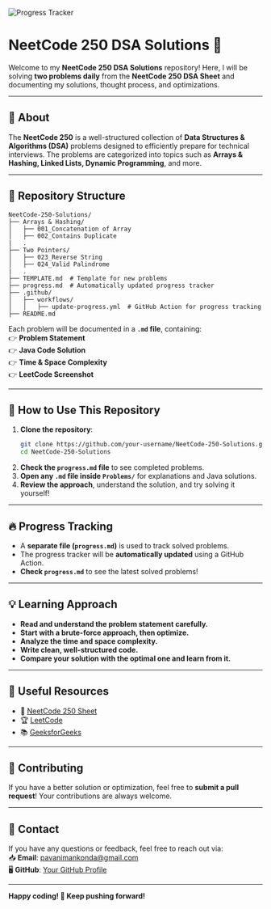 ![Progress Tracker](https://github.com/pavanimankonda/NeetCode-250-Solutions/actions/workflows/update-progress.yml/badge.svg)

# NeetCode 250 DSA Solutions 🚀

Welcome to my **NeetCode 250 DSA Solutions** repository! Here, I will be solving **two problems daily** from the **NeetCode 250 DSA Sheet** and documenting my solutions, thought process, and optimizations.

---

## 📌 About  
The **NeetCode 250** is a well-structured collection of **Data Structures & Algorithms (DSA)** problems designed to efficiently prepare for technical interviews. The problems are categorized into topics such as **Arrays & Hashing, Linked Lists, Dynamic Programming**, and more.

---

## 📂 Repository Structure  
```
NeetCode-250-Solutions/
├── Arrays & Hashing/
│   ├── 001_Concatenation of Array
│   ├── 002_Contains Duplicate
|   .
├── Two Pointers/
│   ├── 023_Reverse String
│   ├── 024_Valid Palindrome
|   .
├── TEMPLATE.md  # Template for new problems
├── progress.md  # Automatically updated progress tracker
├── .github/
│   ├── workflows/
│   │   ├── update-progress.yml  # GitHub Action for progress tracking
├── README.md
```
Each problem will be documented in a **`.md` file**, containing:  
👉 **Problem Statement**  
👉 **Java Code Solution**  
👉 **Time & Space Complexity**  
👉 **LeetCode Screenshot**  

---

## 🚀 How to Use This Repository  

1. **Clone the repository**:  
   ```sh
   git clone https://github.com/your-username/NeetCode-250-Solutions.git
   cd NeetCode-250-Solutions
   ```
2. **Check the `progress.md` file** to see completed problems.  
3. **Open any `.md` file inside `Problems/`** for explanations and Java solutions.  
4. **Review the approach**, understand the solution, and try solving it yourself!  

---

## 🔥 Progress Tracking  
- A **separate file (`progress.md`)** is used to track solved problems.  
- The progress tracker will be **automatically updated** using a GitHub Action.  
- **Check `progress.md`** to see the latest solved problems!  

---

## 💡 Learning Approach  
- **Read and understand the problem statement carefully.**  
- **Start with a brute-force approach, then optimize.**  
- **Analyze the time and space complexity.**  
- **Write clean, well-structured code.**  
- **Compare your solution with the optimal one and learn from it.**  

---

## 🔗 Useful Resources  
- 📝 [NeetCode 250 Sheet](https://neetcode.io/practice)  
- 🏆 [LeetCode](https://leetcode.com/)  
- 📚 [GeeksforGeeks](https://www.geeksforgeeks.org/)  

---

## 🤝 Contributing  
If you have a better solution or optimization, feel free to **submit a pull request**! Your contributions are always welcome.  

---

## 📧 Contact  
If you have any questions or feedback, feel free to reach out via:  
📥 **Email**: [pavanimankonda@gmail.com](mailto:pavanimankonda@gmail.com)  
🖥 **GitHub**: [Your GitHub Profile](https://github.com/your-username)  

---

**Happy coding! 🚀 Keep pushing forward!**

